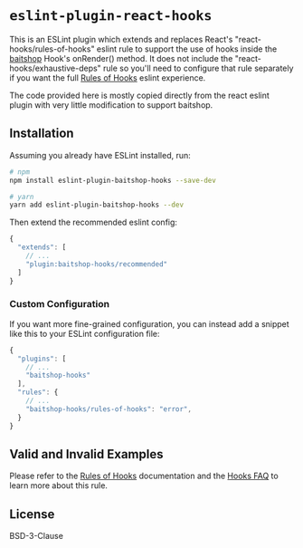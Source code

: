 # `eslint-plugin-react-hooks`

This is an ESLint plugin which extends and replaces React's "react-hooks/rules-of-hooks" eslint rule to support the use of hooks inside the [baitshop](https://github.com/aarongoin/baitshop) Hook's onRender() method. It does not include the "react-hooks/exhaustive-deps" rule so you'll need to configure that rule separately if you want the full [Rules of Hooks](https://reactjs.org/docs/hooks-rules.html) eslint experience.

The code provided here is mostly copied directly from the react eslint plugin with very little modification to support baitshop.

## Installation

Assuming you already have ESLint installed, run:

```sh
# npm
npm install eslint-plugin-baitshop-hooks --save-dev

# yarn
yarn add eslint-plugin-baitshop-hooks --dev
```

Then extend the recommended eslint config:

```js
{
  "extends": [
    // ...
    "plugin:baitshop-hooks/recommended"
  ]
}
```

### Custom Configuration

If you want more fine-grained configuration, you can instead add a snippet like this to your ESLint configuration file:

```js
{
  "plugins": [
    // ...
    "baitshop-hooks"
  ],
  "rules": {
    // ...
    "baitshop-hooks/rules-of-hooks": "error",
  }
}
```

## Valid and Invalid Examples

Please refer to the [Rules of Hooks](https://reactjs.org/docs/hooks-rules.html) documentation and the [Hooks FAQ](https://reactjs.org/docs/hooks-faq.html#what-exactly-do-the-lint-rules-enforce) to learn more about this rule.

## License

BSD-3-Clause
